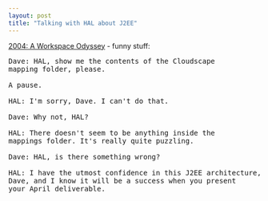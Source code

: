 ```yaml
---
layout: post
title: "Talking with HAL about J2EE"
---
```




<a href="http://mrfeinberg.com/blog/archives/000010.html">2004: A Workspace Odyssey</a> - funny stuff:
<pre class="sourceCode">
Dave: HAL, show me the contents of the Cloudscape 
mapping folder, please.
  
A pause.
  
HAL: I'm sorry, Dave. I can't do that.
  
Dave: Why not, HAL?
  
HAL: There doesn't seem to be anything inside the 
mappings folder. It's really quite puzzling.
  
Dave: HAL, is there something wrong?
  
HAL: I have the utmost confidence in this J2EE architecture, 
Dave, and I know it will be a success when you present 
your April deliverable.
</pre>



